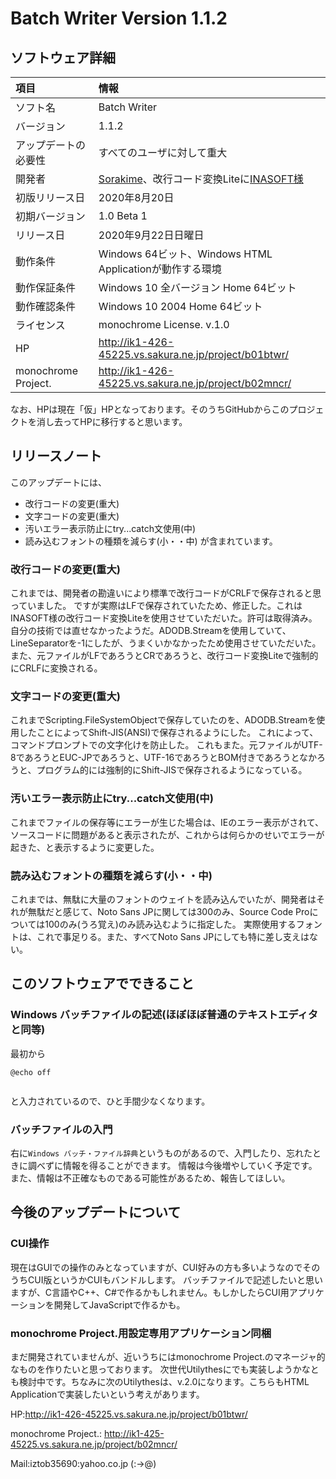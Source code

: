 # Batch Writer Version 1.1.2


## ソフトウェア詳細
|項目|情報|
|:-|:-|
|ソフト名|Batch Writer|
|バージョン|1.1.2|
|アップデートの必要性|すべてのユーザに対して重大|
|開発者|[Sorakime](https://sorakime.theblog.me/)、改行コード変換Liteに[INASOFT様](https://www.inasoft.org/)|
|初版リリース日|2020年8月20日|
|初期バージョン|1.0 Beta 1|
|リリース日|2020年9月22日日曜日|
|動作条件|Windows 64ビット、Windows HTML Applicationが動作する環境|
|動作保証条件|Windows 10 全バージョン Home 64ビット|
|動作確認条件|Windows 10 2004 Home 64ビット|
|ライセンス|monochrome License. v.1.0|
|HP|http://ik1-426-45225.vs.sakura.ne.jp/project/b01btwr/|
|monochrome Project.|http://ik1-426-45225.vs.sakura.ne.jp/project/b02mncr/|

なお、HPは現在「仮」HPとなっております。そのうちGitHubからこのプロジェクトを消し去ってHPに移行すると思います。


## リリースノート
このアップデートには、
* 改行コードの変更(重大)
* 文字コードの変更(重大)
* 汚いエラー表示防止にtry...catch文使用(中)
* 読み込むフォントの種類を減らす(小・・中)
が含まれています。

### 改行コードの変更(重大)
これまでは、開発者の勘違いにより標準で改行コードがCRLFで保存されると思っていました。
ですが実際はLFで保存されていたため、修正した。これはINASOFT様の改行コード変換Liteを使用させていただいた。許可は取得済み。
自分の技術では直せなかったようだ。ADODB.Streamを使用していて、LineSeparatorを-1にしたが、うまくいかなかったため使用させていただいた。
また、元ファイルがLFであろうとCRであろうと、改行コード変換Liteで強制的にCRLFに変換される。

### 文字コードの変更(重大)
これまでScripting.FileSystemObjectで保存していたのを、ADODB.Streamを使用したことによってShift-JIS(ANSI)で保存されるようにした。
これによって、コマンドプロンプトでの文字化けを防止した。
これもまた。元ファイルがUTF-8であろうとEUC-JPであろうと、UTF-16であろうとBOM付きであろうとなかろうと、プログラム的には強制的にShift-JISで保存されるようになっている。

### 汚いエラー表示防止にtry...catch文使用(中)
これまでファイルの保存等にエラーが生じた場合は、IEのエラー表示がされて、ソースコードに問題があると表示されたが、これからは何らかのせいでエラーが起きた、と表示するように変更した。

### 読み込むフォントの種類を減らす(小・・中)
これまでは、無駄に大量のフォントのウェイトを読み込んでいたが、開発者はそれが無駄だと感じて、Noto Sans JPに関しては300のみ、Source Code Proについては100のみ(うろ覚え)のみ読み込むように指定した。
実際使用するフォントは、これで事足りる。また、すべてNoto Sans JPにしても特に差し支えはない。


## このソフトウェアでできること
### Windows バッチファイルの記述(ほぼほぼ普通のテキストエディタと同等)
最初から
```plane:
@echo off


```
と入力されているので、ひと手間少なくなります。

### バッチファイルの入門
右に`Windows バッチ・ファイル辞典`というものがあるので、入門したり、忘れたときに調べずに情報を得ることができます。
情報は今後増やしていく予定です。
また、情報は不正確なものである可能性があるため、報告してほしい。

## 今後のアップデートについて
### CUI操作
現在はGUIでの操作のみとなっていますが、CUI好みの方も多いようなのでそのうちCUI版というかCUIもバンドルします。
バッチファイルで記述したいと思いますが、C言語やC++、C#で作るかもしれません。もしかしたらCUI用アプリケーションを開発してJavaScriptで作るかも。

### monochrome Project.用設定専用アプリケーション同梱
まだ開発されていませんが、近いうちにはmonochrome Project.のマネージャ的なものを作りたいと思っております。
次世代Utilythesにでも実装しようかなとも検討中です。ちなみに次のUtilythesは、v.2.0になります。こちらもHTML Applicationで実装したいという考えがあります。


HP:http://ik1-426-45225.vs.sakura.ne.jp/project/b01btwr/

monochrome Project.: http://ik1-425-45225.vs.sakura.ne.jp/project/b02mncr/

Mail:iztob35690:yahoo.co.jp (:->@)
